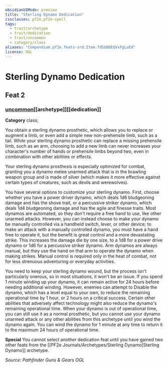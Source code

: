 ```yaml
---
obsidianUIMode: preview
title: "Sterling Dynamo Dedication"
cssclasses: pf2e,pf2e-spell
tags:
  - trait/archetype
  - trait/dedication
  - trait/uncommon
  - category/class
aliases: "Compendium.pf2e.feats-srd.Item.fdSbB0EQVxFgLoEd"
license: OGL
---
```

# Sterling Dynamo Dedication
## Feat 2
### [uncommon](uncommon "Uncommon Rarity Trait")[[archetype]][[dedication]]

**Category** class; 




You obtain a sterling dynamo prosthetic, which allows you to replace or augment a limb, or even add a simple new non-prehensile limb, such as a tail. While your sterling dynamo prosthetic can replace a missing prehensile limb, such as an arm, choosing to add a new limb can never increases your character's number of hands or prehensile limbs beyond two, even in combination with other abilities or effects.

Your sterling dynamo prosthesis is especially optimized for combat, granting you a dynamo melee unarmed attack that is in the brawling weapon group and is made of silver (which makes it more effective against certain types of creatures, such as devils and werewolves).

You have several options to customize your sterling dynamo. First, choose whether you have a power driver dynamo, which deals 1d6 bludgeoning damage and has the shove trait, or a percussive striker dynamo, which deals 1d4 bludgeoning damage and has the agile and finesse traits. Most dynamos are automated, so they don't require a free hand to use, like other unarmed attacks. However, you can instead choose to make your dynamo be manually controlled via a handheld switch, lever, or other device; to make an attack with a manually controlled dynamo, you must have a hand free to operate it, but the benefit is great control and a more devastating strike. This increases the damage die by one size, to a 1d8 for a power drive dynamo or 1d6 for a percussive striker dynamo. Arm dynamos are always manual, but they use the hand on that arm to operate the dynamo when making strikes. Manual control is required only in the heat of combat, not for less strenuous adventuring or everyday activities.

You need to keep your sterling dynamo wound, but the process isn't particularly onerous, so in most situations, it won't be an issue. If you spend 1 minute winding up your dynamo, it can remain active for 24 hours before needing additional winding. However, enemies can attempt to Disable the dynamo, which has a level equal to your own, to reduce the remaining operational time by 1 hour, or 2 hours on a critical success. Certain other abilities that adversely affect technology might also reduce the dynamo's remaining operational time. When your dynamo is out of operational time, you can still use it as a normal prosthetic, but you cannot use your dynamo unarmed attack or any other abilities from this archetype until you wind the dynamo again. You can wind the dynamo for 1 minute at any time to return it to the maximum 24 hours of operational time.

**Special** You cannot select another dedication feat until you have gained two other feats from the [[PF2e Journals/Archetypes/Sterling Dynamo|Sterling Dynamo]] archetype.

*Source: Pathfinder Guns & Gears*
*OGL*